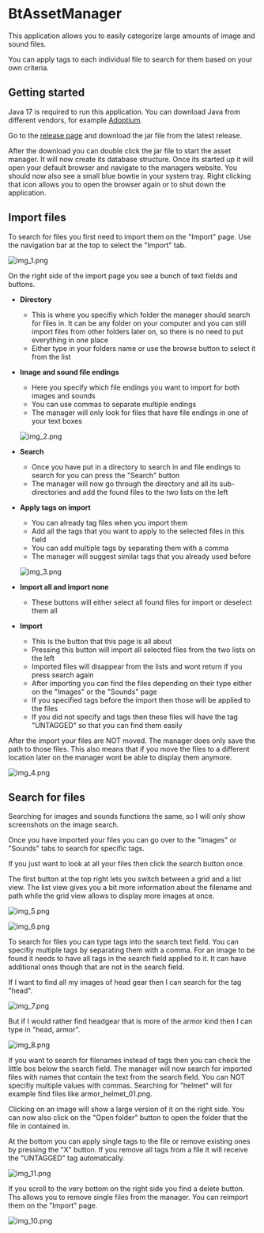 # BtAssetManager

This application allows you to easily categorize large amounts of image and sound files.

You can apply tags to each individual file to search for them based on your own criteria.

## Getting started

Java 17 is required to run this application. You can download Java from different vendors, for example [Adoptium](https://adoptium.net/temurin/releases).

Go to the [release page](https://github.com/Bowtie8904/BtAssetManager/releases) and download the jar file from the latest release.

After the download you can double click the jar file to start the asset manager. It will now create its database structure. Once its started up it will open your default browser and navigate to the
managers website. You should now also see a small blue bowtie in your system tray. Right clicking that icon allows you to open the browser again or to shut down the application.

## Import files

To search for files you first need to import them on the "Import" page. Use the navigation bar at the top to select the "Import" tab.

![img_1.png](img_1.png)

On the right side of the import page you see a bunch of text fields and buttons.

- **Directory**
    - This is where you specifiy which folder the manager should search for files in. It can be any folder on your computer and you can still import files from other folders later on, so there is no
      need to put everything in one place
    - Either type in your folders name or use the browse button to select it from the list
- **Image and sound file endings**
    - Here you specify which file endings you want to import for both images and sounds
    - You can use commas to separate multiple endings
    - The manager will only look for files that have file endings in one of your text boxes

  ![img_2.png](img_2.png)
- **Search**
    - Once you have put in a directory to search in and file endings to search for you can press the "Search" button
    - The manager will now go through the directory and all its sub-directories and add the found files to the two lists on the left
- **Apply tags on import**
    - You can already tag files when you import them
    - Add all the tags that you want to apply to the selected files in this field
    - You can add multiple tags by separating them with a comma
    - The manager will suggest similar tags that you already used before

  ![img_3.png](img_3.png)
- **Import all and import none**
    - These buttons will either select all found files for import or deselect them all
- **Import**
    - This is the button that this page is all about
    - Pressing this button will import all selected files from the two lists on the left
    - Imported files will disappear from the lists and wont return if you press search again
    - After importing you can find the files depending on their type either on the "Images" or the "Sounds" page
    - If you specified tags before the import then those will be applied to the files
    - If you did not specify and tags then these files will have the tag "UNTAGGED" so that you can find them easily

After the import your files are NOT moved. The manager does only save the path to those files. This also means that if you move the files to a different location later on the manager wont be able to
display them anymore.

![img_4.png](img_4.png)

## Search for files

Searching for images and sounds functions the same, so I will only show screenshots on the image search.

Once you have imported your files you can go over to the "Images" or "Sounds" tabs to search for specific tags.

If you just want to look at all your files then click the search button once.

The first button at the top right lets you switch between a grid and a list view. The list view gives you a bit more information about the filename and path while the grid view allows to display more
images at once.

![img_5.png](img_5.png)

![img_6.png](img_6.png)

To search for files you can type tags into the search text field. You can specifiy multiple tags by separating them with a comma. For an image to be found it needs to have all tags in the search field
applied to it. It can have additional ones though that are not in the search field.

If I want to find all my images of head gear then I can search for the tag "head".

![img_7.png](img_7.png)

But if I would rather find headgear that is more of the armor kind then I can type in "head, armor".

![img_8.png](img_8.png)

If you want to search for filenames instead of tags then you can check the little bos below the search field. The manager will now search for imported files with names that contain the text from the
search field. You can NOT specifiy multiple values with commas. Searching for "helmet" will for example find files like armor_helmet_01.png.

Clicking on an image will show a large version of it on the right side. You can now also click on the "Open folder" button to open the folder that the file in contained in.

At the bottom you can apply single tags to the file or remove existing ones by pressing the "X" button. If you remove all tags from a file it will receive the "UNTAGGED" tag automatically.

![img_11.png](img_11.png)

If you scroll to the very bottom on the right side you find a delete button. Ths allows you to remove single files from the manager. You can reimport them on the "Import" page.

![img_10.png](img_10.png)